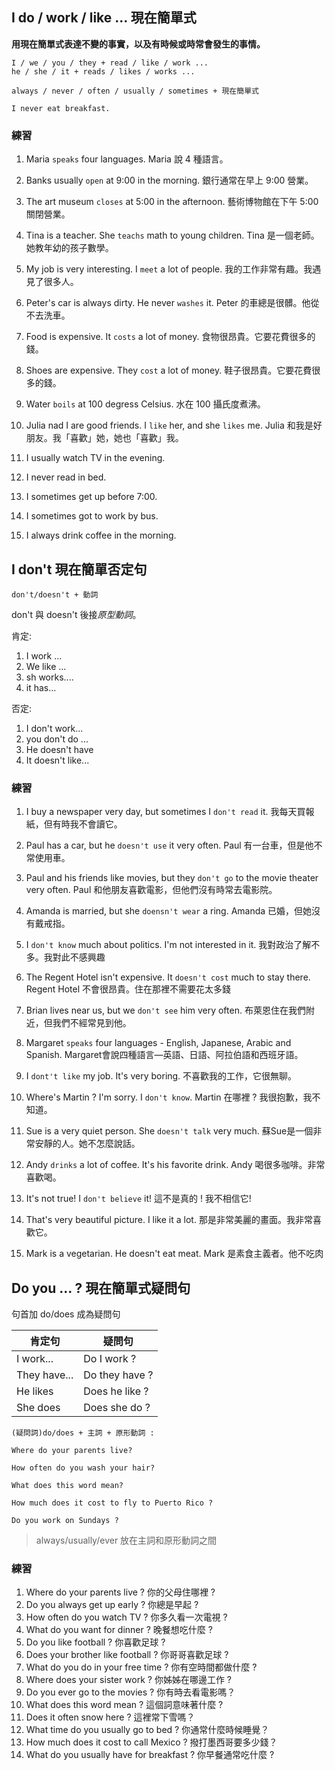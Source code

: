## I do / work / like ... 現在簡單式

**用現在簡單式表達不變的事實，以及有時候或時常會發生的事情。**

```
I / we / you / they + read / like / work ...
he / she / it + reads / likes / works ...
```

```
always / never / often / usually / sometimes + 現在簡單式

I never eat breakfast.
```

### 練習

1. Maria `speaks` four languages. Maria 說 4 種語言。
2. Banks usually `open` at 9:00 in the morning. 銀行通常在早上 9:00 營業。
3. The art museum `closes` at 5:00 in the afternoon. 藝術博物館在下午 5:00 關閉營業。
4. Tina is a teacher. She `teachs` math to young children. Tina 是一個老師。她教年幼的孩子數學。
5. My job is very interesting. I `meet` a lot of people. 我的工作非常有趣。我遇見了很多人。
6. Peter's car is always dirty. He never `washes` it. Peter 的車總是很髒。他從不去洗車。
7. Food is expensive. It `costs` a lot of money. 食物很昂貴。它要花費很多的錢。
8. Shoes are expensive. They `cost` a lot of money. 鞋子很昂貴。它要花費很多的錢。
9. Water `boils` at 100 degress Celsius. 水在 100 攝氏度煮沸。
10. Julia nad I are good friends. I `like` her, and she `likes` me. Julia 和我是好朋友。我「喜歡」她，她也「喜歡」我。

1. I usually watch TV in the evening.
2. I never read in bed.
3. I sometimes get up before 7:00.
4. I sometimes got to work by bus.
5. I always drink coffee in the morning.

## I don't 現在簡單否定句

```
don't/doesn't + 動詞
```
don't 與 doesn't 後接*原型動詞*。

肯定:
1. I work ...
2. We like ...
3. sh works....
4. it has...

否定:
1. I don't work...
2. you don't do ...
3. He doesn't have
4. It doesn't like...

### 練習
1. I buy a newspaper very day, but sometimes I `don't read` it. 我每天買報紙，但有時我不會讀它。
2. Paul has a car, but he `doesn't use` it very often. Paul 有一台車，但是他不常使用車。
3. Paul and his friends like movies, but they `don't go` to the movie theater very often. Paul 和他朋友喜歡電影，但他們沒有時常去電影院。
4. Amanda is married, but she `doensn't wear` a ring. Amanda 已婚，但她沒有戴戒指。
5. I `don't know` much about politics. I'm not interested in it. 我對政治了解不多。我對此不感興趣
6. The Regent Hotel isn't expensive. It `doesn't cost` much to stay there. Regent Hotel 不會很昂貴。住在那裡不需要花太多錢
7. Brian lives near us, but we `don't see` him very often. 布萊恩住在我們附近，但我們不經常見到他。

1. Margaret `speaks` four languages - English, Japanese, Arabic and Spanish. Margaret會說四種語言—英語、日語、阿拉伯語和西班牙語。
2. I `dont't like` my job. It's very boring. 不喜歡我的工作，它很無聊。
3. Where's Martin ? I'm sorry. I `don't know`. Martin 在哪裡 ? 我很抱歉，我不知道。
4. Sue is a very quiet person. She `doesn't talk` very much. 蘇Sue是一個非常安靜的人。她不怎麼說話。
5. Andy `drinks` a lot of coffee. It's his favorite drink. Andy 喝很多咖啡。非常喜歡喝。
6. It's not true! I `don't believe` it! 這不是真的 ! 我不相信它!
7. That's very beautiful picture. I like it a lot. 那是非常美麗的畫面。我非常喜歡它。
8. Mark is a vegetarian. He doesn't eat meat. Mark 是素食主義者。他不吃肉

## Do you ... ? 現在簡單式疑問句

句首加 do/does 成為疑問句

|肯定句|疑問句|
|---|---|
|I work...|Do I work ?|
|They have...| Do they have ?|
|He likes|Does he like ?|
|She does|Does she do ?|

```
(疑問詞)do/does + 主詞 + 原形動詞 :

Where do your parents live?

How often do you wash your hair?

What does this word mean?

How much does it cost to fly to Puerto Rico ?

Do you work on Sundays ?

```

> always/usually/ever 放在主詞和原形動詞之間

### 練習
1. Where do your parents live ? 你的父母住哪裡 ?
2. Do you always get up early ? 你總是早起 ?
3. How often do you watch TV ? 你多久看一次電視 ?
4. What do you want for dinner ? 晚餐想吃什麼 ?
5. Do you like football ? 你喜歡足球 ?
6. Does your brother like football ? 你哥哥喜歡足球 ?
7. What do you do in  your free time ? 你有空時間都做什麼 ?
8. Where does your sister work ? 你姊姊在哪邊工作 ?
9. Do you ever go to the movies ?  你有時去看電影嗎？
10. What does this word mean ? 這個詞意味著什麼 ?
11. Does it often snow here ? 這裡常下雪嗎？
12. What time do you usually go to bed ? 你通常什麼時候睡覺？
13. How much does it cost to call Mexico ?  撥打墨西哥要多少錢？
14. What do you usually have for breakfast ? 你早餐通常吃什麼 ?
 
